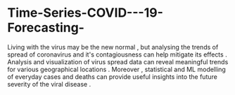 # Time-Series-COVID---19-Forecasting-
Living with the virus may be the new normal , but analysing the trends of spread of coronavirus and it's contagiousness can help mitigate its effects . Analysis and visualization of virus spread data can reveal meaningful trends for various geographical locations . Moreover , statistical and ML modelling of everyday cases and deaths can provide useful insights into the future severity of the viral disease .
